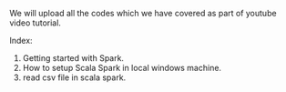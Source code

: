 We will upload all the codes which we have covered as part of youtube video tutorial. 

Index:
1. Getting started with Spark. 
2. How to setup Scala Spark in local windows machine. 
3. read csv file in scala spark. 
